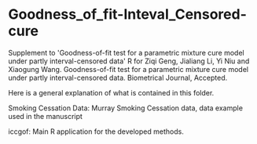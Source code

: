 # Goodness_of_fit-Inteval_Censored-cure
Supplement to 'Goodness-of-fit test for a parametric mixture cure model under partly interval-censored data'
R for Ziqi Geng, Jialiang Li, Yi Niu and Xiaogung Wang. Goodness-of-fit test for a parametric mixture cure model under partly interval-censored data. Biometrical Journal, Accepted. 

Here is a general explanation of what is contained in this folder.

Smoking Cessation Data: Murray Smoking Cessation data, data example used in the manuscript

iccgof: Main R application for the developed methods.

